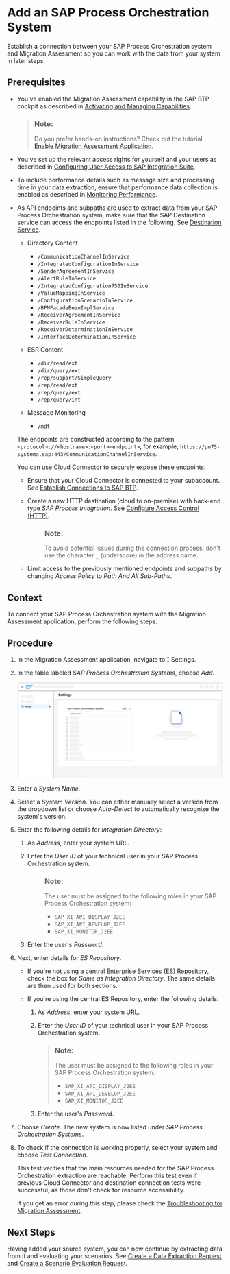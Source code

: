 <!-- loio5f7672334ca74f90843d38375220d757 -->

<link rel="stylesheet" type="text/css" href="css/sap-icons.css"/>

# Add an SAP Process Orchestration System

Establish a connection between your SAP Process Orchestration system and Migration Assessment so you can work with the data from your system in later steps.



<a name="loio5f7672334ca74f90843d38375220d757__prereq_k5f_dgj_55b"/>

## Prerequisites

-   You've enabled the Migration Assessment capability in the SAP BTP cockpit as described in [Activating and Managing Capabilities](activating-and-managing-capabilities-2ffb343.md).

    > ### Note:  
    > Do you prefer hands-on instructions? Check out the tutorial [Enable Migration Assessment Application](https://developers.sap.com/tutorials/migration-assessment-enablement.html).

-   You've set up the relevant access rights for yourself and your users as described in [Configuring User Access to SAP Integration Suite](configuring-user-access-to-sap-integration-suite-2c6214a.md).

-   To include performance details such as message size and processing time in your data extraction, ensure that performance data collection is enabled as described in [Monitoring Performance](https://help.sap.com/docs/SAP_NETWEAVER_750/5cf7d2de571a45cc81f91261668b7361/48b2dfe86b156ff4e10000000a42189b.html).

-   As API endpoints and subpaths are used to extract data from your SAP Process Orchestration system, make sure that the SAP Destination service can access the endpoints listed in the following. See [Destination Service](https://help.sap.com/docs/BTP/65de2977205c403bbc107264b8eccf4b/eeb0ec2318fb4dda87830a09ac7a02fa.html).

    -   Directory Content

        -   `/CommunicationChannelInService`
        -   `/IntegratedConfigurationInService`
        -   `/SenderAgreementInService`
        -   `/AlertRuleInService`
        -   `/IntegratedConfiguration750InService`
        -   `/ValueMappingInService`
        -   `/ConfigurationScenarioInService`
        -   `/BPMFacadeBeanImplService`
        -   `/ReceiverAgreementInService`
        -   `/ReceiverRuleInService`
        -   `/ReceiverDeterminationInService`
        -   `/InterfaceDeterminationInService`

    -   ESR Content

        -   `/dir/read/ext`
        -   `/dir/query/ext`
        -   `/rep/support/SimpleQuery`
        -   `/rep/read/ext`
        -   `/rep/query/ext`
        -   `/rep/query/int`

    -   Message Monitoring
        -   `/mdt`


    The endpoints are constructed according to the pattern `<protocol>://<hostname>:<port><endpoint>`, for example, `https://po75-systema.sap:443/CommunicationChannelInService`.

    You can use Cloud Connector to securely expose these endpoints:

    -   Ensure that your Cloud Connector is connected to your subaccount. See [Establish Connections to SAP BTP](https://help.sap.com/docs/CP_CONNECTIVITY/cca91383641e40ffbe03bdc78f00f681/db9170a7d97610148537d5a84bf79ba2.html?locale=en-US&version=Cloud#establish-connections-to-sap-btp).
    -   Create a new HTTP destination \(cloud to on-premise\) with back-end type *SAP Process Integration*. See [Configure Access Control \(HTTP\)](https://help.sap.com/docs/CP_CONNECTIVITY/cca91383641e40ffbe03bdc78f00f681/e7d4927dbb571014af7ef6ebd6cc3511.html?locale=en-US&version=Cloud).

        > ### Note:  
        > To avoid potential issues during the connection process, don't use the character `_` \(underscore\) in the address name.

    -   Limit access to the previously mentioned endpoints and subpaths by changing *Access Policy* to *Path And All Sub-Paths*.




## Context

To connect your SAP Process Orchestration system with the Migration Assessment application, perform the following steps.



## Procedure

1.  In the Migration Assessment application, navigate to <span style="color:#346187;"><span class="SAP-icons-V5"></span></span> Settings.

2.  In the table labeled *SAP Process Orchestration Systems*, choose *Add*.

    ![](images/IntegrationSuite_PIMAS_AddPOSystem_ac47311.png)

3.  Enter a *System Name*.

4.  Select a *System Version*. You can either manually select a version from the dropdown list or choose *Auto-Detect* to automatically recognize the system's version.

5.  Enter the following details for *Integration Directory*:

    1.  As *Address*, enter your system URL.

    2.  Enter the *User ID* of your technical user in your SAP Process Orchestration system.

        > ### Note:  
        > The user must be assigned to the following roles in your SAP Process Orchestration system:
        > 
        > -   `SAP_XI_API_DISPLAY_J2EE`
        > -   `SAP_XI_API_DEVELOP_J2EE`
        > -   `SAP_XI_MONITOR_J2EE`

    3.  Enter the user's *Password*.


6.  Next, enter details for *ES Repository*.

    -   If you're not using a central Enterprise Services \(ES\) Repository, check the box for *Same as Integration Directory*. The same details are then used for both sections.

    -   If you're using the central ES Repository, enter the following details:

        1.  As *Address*, enter your system URL.

        2.  Enter the *User ID* of your technical user in your SAP Process Orchestration system.

            > ### Note:  
            > The user must be assigned to the following roles in your SAP Process Orchestration system:
            > 
            > -   `SAP_XI_API_DISPLAY_J2EE`
            > -   `SAP_XI_API_DEVELOP_J2EE`
            > -   `SAP_XI_MONITOR_J2EE`

        3.  Enter the user's *Password*.



7.  Choose *Create*. The new system is now listed under *SAP Process Orchestration Systems*.

8.  To check if the connection is working properly, select your system and choose *Test Connection*.

    This test verifies that the main resources needed for the SAP Process Orchestration extraction are reachable. Perform this test even if previous Cloud Connector and destination connection tests were successful, as those don't check for resource accessibility.

    If you get an error during this step, please check the [Troubleshooting for Migration Assessment](troubleshooting-for-migration-assessment-63430e2.md).




<a name="loio5f7672334ca74f90843d38375220d757__postreq_ykf_tzy_5wb"/>

## Next Steps

Having added your source system, you can now continue by extracting data from it and evaluating your scenarios. See [Create a Data Extraction Request](create-a-data-extraction-request-ce0ad0e.md) and [Create a Scenario Evaluation Request](create-a-scenario-evaluation-request-435ec61.md).


